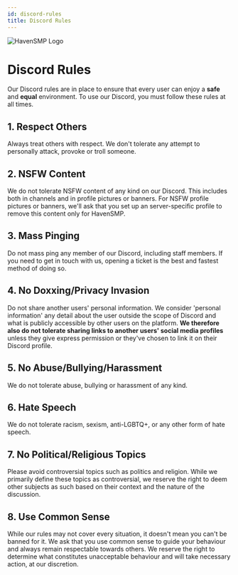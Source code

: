 ```yaml
---
id: discord-rules
title: Discord Rules
---
```


![HavenSMP Logo](https://i.imgur.com/RH8Bwtu.png)

# Discord Rules
Our Discord rules are in place to ensure that every user can enjoy a **safe** and **equal** environment. To use our Discord, you must follow these rules at all times.

## 1. Respect Others
Always treat others with respect. We don't tolerate any attempt to personally attack, provoke or troll someone.

## 2. NSFW Content
We do not tolerate NSFW content of any kind on our Discord. This includes both in channels and in profile pictures or banners. For NSFW profile pictures or banners, we'll ask that you set up an server-specific profile to remove this content only for HavenSMP.

## 3. Mass Pinging
Do not mass ping any member of our Discord, including staff members. If you need to get in touch with us, opening a ticket is the best and fastest method of doing so.

## 4. No Doxxing/Privacy Invasion
Do not share another users' personal information. We consider 'personal information' any detail about the user outside the scope of Discord and what is publicly accessible by other users on the platform. **We therefore also do not tolerate sharing links to another users' social media profiles** unless they give express permission or they've chosen to link it on their Discord profile.

## 5. No Abuse/Bullying/Harassment
We do not tolerate abuse, bullying or harassment of any kind.

## 6. Hate Speech
We do not tolerate racism, sexism, anti-LGBTQ+, or any other form of hate speech.

## 7. No Political/Religious Topics
Please avoid controversial topics such as politics and religion. While we primarily define these topics as controversial, we reserve the right to deem other subjects as such based on their context and the nature of the discussion.

## 8. Use Common Sense
While our rules may not cover every situation, it doesn't mean you can't be banned for it. We ask that you use common sense to guide your behaviour and always remain respectable towards others. We reserve the right to determine what constitutes unacceptable behaviour and will take necessary action, at our discretion.
